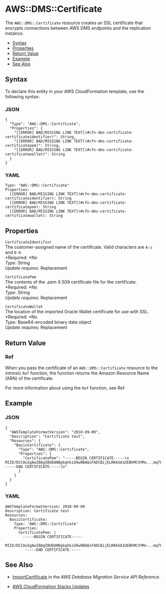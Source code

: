 # AWS::DMS::Certificate<a name="aws-resource-dms-certificate"></a>

The `AWS::DMS::Certificate` resource creates an SSL certificate that encrypts connections between AWS DMS endpoints and the replication instance\.


+ [Syntax](#aws-resource-dms-certificate-syntax)
+ [Properties](#aws-resource-dms-certificate-properties)
+ [Return Value](#aws-resource-dms-certificate-properties-returnvalues)
+ [Example](#aws-resource-dms-certificate-examples)
+ [See Also](#w3ab2c21c10d311c15)

## Syntax<a name="aws-resource-dms-certificate-syntax"></a>

To declare this entity in your AWS CloudFormation template, use the following syntax:

### JSON<a name="aws-resource-dms-certificate-syntax.json"></a>

```
{
  "Type": "AWS::DMS::Certificate",
  "Properties": {
    "[[ERROR] BAD/MISSING LINK TEXT](#cfn-dms-certificate-certificateidentifier)": String,
    "[[ERROR] BAD/MISSING LINK TEXT](#cfn-dms-certificate-certificatepem)": String,
    "[[ERROR] BAD/MISSING LINK TEXT](#cfn-dms-certificate-certificatewallet)": String
  }
}
```

### YAML<a name="aws-resource-dms-certificate-syntax.yaml"></a>

```
Type: "AWS::DMS::Certificate"
Properties:
  [[ERROR] BAD/MISSING LINK TEXT](#cfn-dms-certificate-certificateidentifier): String
  [[ERROR] BAD/MISSING LINK TEXT](#cfn-dms-certificate-certificatepem): String
  [[ERROR] BAD/MISSING LINK TEXT](#cfn-dms-certificate-certificatewallet): String
```

## Properties<a name="aws-resource-dms-certificate-properties"></a>

`CertificateIdentifier`  
The customer\-assigned name of the certificate\. Valid characters are `A-z` and `0-9`\.  
*Required: *No  
*Type*: String  
*Update requires*: Replacement 

`CertificatePem`  
The contents of the \.pem X\.509 certificate file for the certificate\.  
*Required: *No  
*Type*: String  
*Update requires*: Replacement 

`CertificateWallet`  
The location of the imported Oracle Wallet certificate for use with SSL\.  
*Required: *No  
*Type:* Base64\-encoded binary data object  
*Update requires*: Replacement

## Return Value<a name="aws-resource-dms-certificate-properties-returnvalues"></a>

### Ref<a name="w3ab2c21c10d311c11b3"></a>

When you pass the certificate of an `AWS::DMS::Certificate` resource to the intrinsic `Ref` function, the function returns the Amazon Resource Name \(ARN\) of the certificate\.

For more information about using the `Ref` function, see Ref\.

## Example<a name="aws-resource-dms-certificate-examples"></a>

### JSON<a name="aws-resource-dms-certificate-example1.json"></a>

```
{
  "AWSTemplateFormatVersion": "2010-09-09",
  "Description": "Certificate test",
  "Resources": {
    "BasicCertificate": {
      "Type": "AWS::DMS::Certificate",
      "Properties": {
        "CertificatePem": "-----BEGIN CERTIFICATE-----\n MIID/DCCAuSgAwIBAgIBUDANBgkqhkiG9w0BAQsFADCBijELMAkGA1UEBhMCVVMx...mqfEEuC7uUoPofXdBp2ObQ==\n -----END CERTIFICATE-----\n"
      }
    }
  }
}
```

### YAML<a name="aws-resource-dms-certificate-example1.yaml"></a>

```
AWSTemplateFormatVersion: 2010-09-09
Description: Certificate test
Resources:
  BasicCertificate:
    Type: 'AWS::DMS::Certificate'
    Properties:
      CertificatePem: |
        -----BEGIN CERTIFICATE-----
         MIID/DCCAuSgAwIBAgIBUDANBgkqhkiG9w0BAQsFADCBijELMAkGA1UEBhMCVVMx...mqfEEuC7uUoPofXdBp2ObQ==
         -----END CERTIFICATE-----
```

## See Also<a name="w3ab2c21c10d311c15"></a>

+ [ImportCertificate](http://docs.aws.amazon.com/dms/latest/APIReference/API_ImportCertificate.html) in the *AWS Database Migration Service API Reference*\.

+ [AWS CloudFormation Stacks Updates](using-cfn-updating-stacks.md)